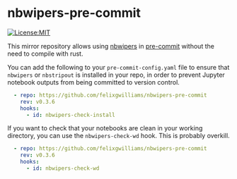 # nbwipers-pre-commit

[![License:MIT](https://img.shields.io/badge/License-MIT-yellow.svg)](https://opensource.org/licenses/MIT)

This mirror repository allows using [nbwipers](https://github.com/felixgwilliams/nbwipers) in [pre-commit](https://pre-commit.com/) without the need to compile with rust.

You can add the following to your `pre-commit-config.yaml` file to ensure that `nbwipers` or `nbstripout` is installed in your repo, in order to prevent Jupyter notebook outputs from being committed to version control.

```yaml
  - repo: https://github.com/felixgwilliams/nbwipers-pre-commit
    rev: v0.3.6
    hooks:
      - id: nbwipers-check-install
```

If you want to check that your notebooks are clean in your working directory, you can use the `nbwipers-check-wd` hook.
This is probably overkill.

```yaml
  - repo: https://github.com/felixgwilliams/nbwipers-pre-commit
    rev: v0.3.6
    hooks:
      - id: nbwipers-check-wd
```
